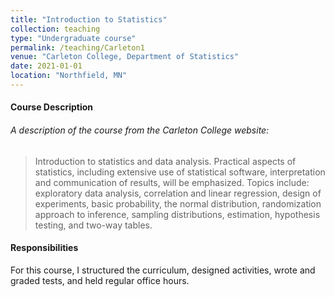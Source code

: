 ```yaml
---
title: "Introduction to Statistics"
collection: teaching
type: "Undergraduate course"
permalink: /teaching/Carleton1
venue: "Carleton College, Department of Statistics"
date: 2021-01-01
location: "Northfield, MN"
---
```


<h4>Course Description</h4>
<h6>A description of the course from the Carleton College website:</h6>

<blockquote> Introduction to statistics and data analysis. Practical aspects of statistics, including extensive use of statistical software, interpretation and communication of results, will be emphasized. Topics include: exploratory data analysis, correlation and linear regression, design of experiments, basic probability, the normal distribution, randomization approach to inference, sampling distributions, estimation, hypothesis testing, and two-way tables.</blockquote>

<h4>Responsibilities</h4>
For this course, I structured the curriculum, designed activities, wrote and graded tests, and held regular office hours.
